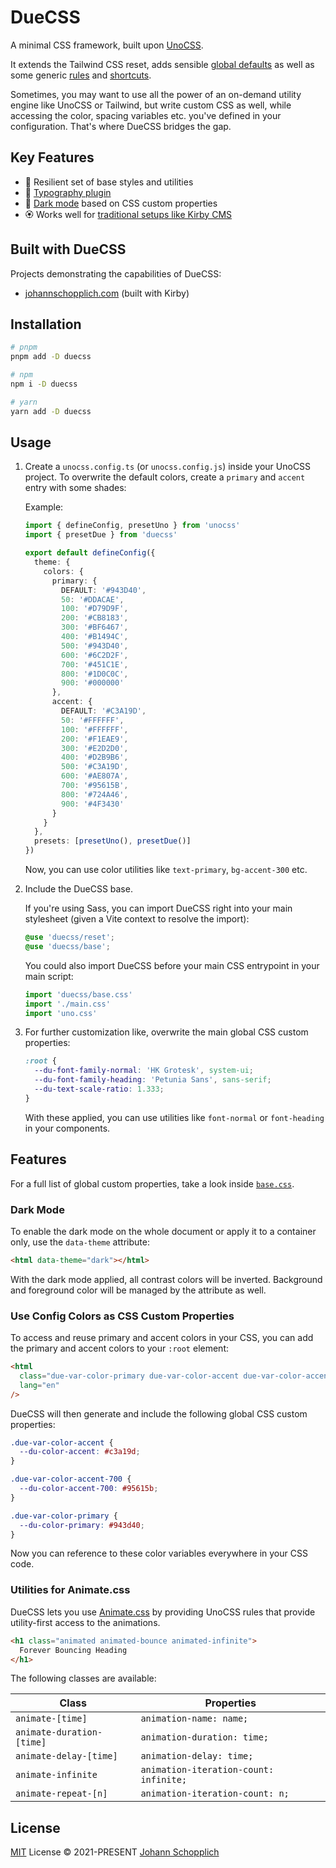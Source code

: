# DueCSS

A minimal CSS framework, built upon [UnoCSS](https://github.com/unocss/unocss).

It extends the Tailwind CSS reset, adds sensible [global defaults](./styles/base.css) as well as some generic [rules](./src/rules) and [shortcuts](./src/shortcuts.ts).

Sometimes, you may want to use all the power of an on-demand utility engine like UnoCSS or Tailwind, but write custom CSS as well, while accessing the color, spacing variables etc. you've defined in your configuration. That's where DueCSS bridges the gap.

## Key Features

- 🧶 Resilient set of base styles and utilities
- 🧩 [Typography plugin](./styles/plugins/typography.css)
- 🌙 [Dark mode](./styles/base.css) based on CSS custom properties
- 🏵 Works well for [traditional setups like Kirby CMS](https://github.com/johannschopplich/kirby-vite-unocss-kit)

## Built with DueCSS

Projects demonstrating the capabilities of DueCSS:

- [johannschopplich.com](https://github.com/johannschopplich/johannschopplich.com) (built with Kirby)

## Installation

```bash
# pnpm
pnpm add -D duecss

# npm
npm i -D duecss

# yarn
yarn add -D duecss
```

## Usage

1. Create a `unocss.config.ts` (or `unocss.config.js`) inside your UnoCSS project. To overwrite the default colors, create a `primary` and `accent` entry with some shades:

   Example:

   ```ts
   import { defineConfig, presetUno } from 'unocss'
   import { presetDue } from 'duecss'

   export default defineConfig({
     theme: {
       colors: {
         primary: {
           DEFAULT: '#943D40',
           50: '#DDACAE',
           100: '#D79D9F',
           200: '#CB8183',
           300: '#BF6467',
           400: '#B1494C',
           500: '#943D40',
           600: '#6C2D2F',
           700: '#451C1E',
           800: '#1D0C0C',
           900: '#000000'
         },
         accent: {
           DEFAULT: '#C3A19D',
           50: '#FFFFFF',
           100: '#FFFFFF',
           200: '#F1EAE9',
           300: '#E2D2D0',
           400: '#D2B9B6',
           500: '#C3A19D',
           600: '#AE807A',
           700: '#95615B',
           800: '#724A46',
           900: '#4F3430'
         }
       }
     },
     presets: [presetUno(), presetDue()]
   })
   ```

   Now, you can use color utilities like `text-primary`, `bg-accent-300` etc.

2. Include the DueCSS base.

   If you're using Sass, you can import DueCSS right into your main stylesheet (given a Vite context to resolve the import):

   ```scss
   @use 'duecss/reset';
   @use 'duecss/base';
   ```

   You could also import DueCSS before your main CSS entrypoint in your main script:

   ```ts
   import 'duecss/base.css'
   import './main.css'
   import 'uno.css'
   ```

3. For further customization like, overwrite the main global CSS custom properties:

   ```css
   :root {
     --du-font-family-normal: 'HK Grotesk', system-ui;
     --du-font-family-heading: 'Petunia Sans', sans-serif;
     --du-text-scale-ratio: 1.333;
   }
   ```

   With these applied, you can use utilities like `font-normal` or `font-heading` in your components.

## Features

For a full list of global custom properties, take a look inside [`base.css`](./styles/base.css).

### Dark Mode

To enable the dark mode on the whole document or apply it to a container only, use the `data-theme` attribute:

```html
<html data-theme="dark"></html>
```

With the dark mode applied, all contrast colors will be inverted. Background and foreground color will be managed by the attribute as well.

### Use Config Colors as CSS Custom Properties

To access and reuse primary and accent colors in your CSS, you can add the primary and accent colors to your `:root` element:

```html
<html
  class="due-var-color-primary due-var-color-accent due-var-color-accent-700"
  lang="en"
/>
```

DueCSS will then generate and include the following global CSS custom properties:

```css
.due-var-color-accent {
  --du-color-accent: #c3a19d;
}

.due-var-color-accent-700 {
  --du-color-accent-700: #95615b;
}

.due-var-color-primary {
  --du-color-primary: #943d40;
}
```

Now you can reference to these color variables everywhere in your CSS code.

### Utilities for Animate.css

DueCSS lets you use [Animate.css](https://animate.style) by providing UnoCSS rules that provide utility-first access to the animations.

```html
<h1 class="animated animated-bounce animated-infinite">
  Forever Bouncing Heading
</h1>
```

The following classes are available:

| Class                     | Properties                             |
| ------------------------- | -------------------------------------- |
| `animate-[time]`          | `animation-name: name;`                |
| `animate-duration-[time]` | `animation-duration: time;`            |
| `animate-delay-[time]`    | `animation-delay: time;`               |
| `animate-infinite`        | `animation-iteration-count: infinite;` |
| `animate-repeat-[n]`      | `animation-iteration-count: n;`        |

## License

[MIT](./LICENSE) License © 2021-PRESENT [Johann Schopplich](https://github.com/johannschopplich)
